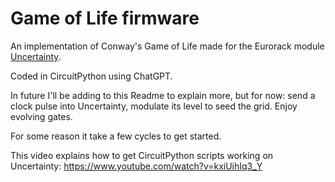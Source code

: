 # Game of Life firmware

An implementation of Conway's Game of Life made for the Eurorack module [Uncertainty](https://oamodular.org/products/uncertainty).  

Coded in CircuitPython using ChatGPT.

In future I'll be adding to this Readme to explain more, but for now: send a clock pulse into Uncertainty, modulate its level to seed the grid. Enjoy evolving gates. 

For some reason it take a few cycles to get started.

This video explains how to get CircuitPython scripts working on Uncertainty: https://www.youtube.com/watch?v=kxiUihIq3_Y
